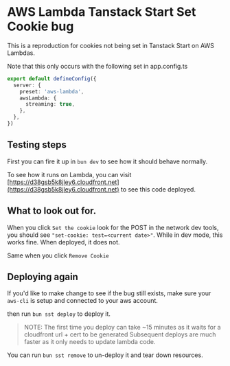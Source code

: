 # AWS Lambda Tanstack Start Set Cookie bug

This is a reproduction for cookies not being set in Tanstack Start on AWS Lambdas.

Note that this only occurs with the following set in app.config.ts

```ts
export default defineConfig({
  server: {
    preset: 'aws-lambda',
    awsLambda: {
      streaming: true,
    },
  },
})
```

## Testing steps

First you can fire it up in `bun dev` to see how it should behave normally.

To see how it runs on Lambda, you can visit [https://d38gsb5k8jley6.cloudfront.net](https://d38gsb5k8jley6.cloudfront.net) to see this code deployed.

## What to look out for.

When you click `Set the cookie` look for the POST in the network dev tools, you should see `"set-cookie: test=<current date>"`. While in dev mode, this works fine. When deployed, it does not.

Same when you click `Remove Cookie`

## Deploying again

If you'd like to make change to see if the bug still exists, make sure your `aws-cli` is setup and connected to your aws account.

then run `bun sst deploy` to deploy it.

> NOTE: The first time you deploy can take ~15 minutes as it waits for a cloudfront url + cert to be generated
> Subsequent deploys are much faster as it only needs to update lambda code.

You can run `bun sst remove` to un-deploy it and tear down resources.
